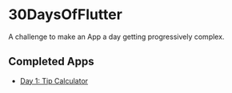 # 30DaysOfFlutter

A challenge to make an App a day getting progressively complex.

## Completed Apps

- [Day 1: Tip Calculator](https://github.com/brewmeakay/30DaysOfFlutter/tree/main/01_tip_calculator)

